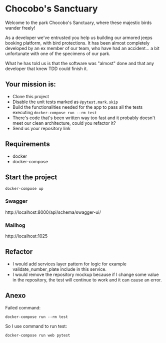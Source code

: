 # Chocobo's Sanctuary

Welcome to the park Chocobo's Sanctuary, where these majestic birds wander freely!

As a developer we've entrusted you help us building our armored jeeps booking platform, with bird protections. It has been almost completely developed by an ex member of our team, who have had an accident... a bit unfortunate with one of the specimens of our park.

What he has told us is that the software was "almost" done and that any developer that knew TDD could finish it.

## Your mission is:

- Clone this project
- Disable the unit tests marked as `@pytest.mark.skip`
- Build the functionalities needed for the app to pass all the tests executing `docker-compose run --rm test`
- There's code that's been written way too fast and it probably doesn't meet our clean architecture, could you refactor it?
- Send us your repository link

## Requirements

- docker
- docker-compose

## Start the project

`docker-compose up`

### Swagger

http://localhost:8000/api/schema/swagger-ui/


### Mailhog

http://localhost:1025


## Refactor

- I would add services layer pattern for logic for example validate_number_plate include in this service.
- I would remove the repository mockup because if I change some value in the repository, the test will continue to work and it can cause an error. 


## Anexo

Failed command: 

`docker-compose run --rm test`

So I use command to run test: 
   
`docker-compose run web pytest`